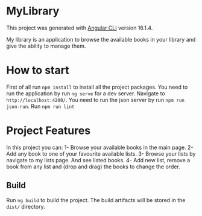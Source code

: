 # MyLibrary

This project was generated with [Angular CLI](https://github.com/angular/angular-cli) version 16.1.4.

My library is an application to browse the available books in your library and give the ability to manage them.

# How to start

First of all run `npm install` to install all the project packages.
You need to run the application by run `ng serve` for a dev server. Navigate to `http://localhost:4200/`.
You need to run the json server by run `npm run json-run`.
Run `npm run lint` 

# Project Features

In this project you can:
 1- Browse your available books in the main page.
 2- Add any book to one of your favourite available lists.
 3- Browse your lists by navigate to my lists page. And see listed books.
 4- Add new list, remove a book from any list and (drop and drag) the books to change the order.


## Build

Run `ng build` to build the project. The build artifacts will be stored in the `dist/` directory.

